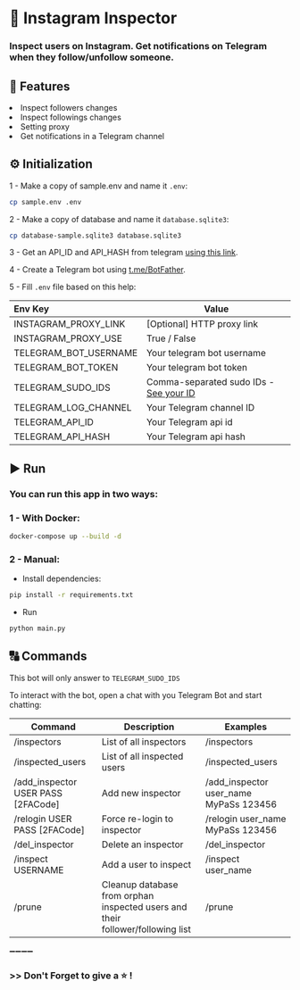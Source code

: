 # 🤖 Instagram Inspector
### Inspect users on Instagram. Get notifications on Telegram when they follow/unfollow someone.

## 📍 Features
<li>Inspect followers changes</li>
<li>Inspect followings changes</li>
<li>Setting proxy</li>
<li>Get notifications in a Telegram channel</li>

## ⚙️ Initialization
1 - Make a copy of sample.env and name it `.env`:
```bash
cp sample.env .env
```

2 - Make a copy of database and name it `database.sqlite3`:
```bash
cp database-sample.sqlite3 database.sqlite3
```
3 - Get an API_ID and API_HASH from telegram [using this link](https://core.telegram.org/api/obtaining_api_id).

4 - Create a Telegram bot using [t.me/BotFather](https://t.me/BotFather).

5 - Fill `.env` file based on this help:

| Env Key               | Value                                                              |
|:----------------------|--------------------------------------------------------------------|
| INSTAGRAM_PROXY_LINK  | [Optional] HTTP proxy link                                         |
| INSTAGRAM_PROXY_USE   | True / False                                                       |
| TELEGRAM_BOT_USERNAME | Your telegram bot username                                         |
| TELEGRAM_BOT_TOKEN    | Your telegram bot token                                            |
| TELEGRAM_SUDO_IDS     | Comma-separated sudo IDs - [See your ID](https://t.me/userinfobot) |
| TELEGRAM_LOG_CHANNEL  | Your Telegram channel ID                                           |
| TELEGRAM_API_ID       | Your Telegram api id                                               |
| TELEGRAM_API_HASH     | Your Telegram api hash                                             |

## ▶️ Run
### You can run this app in two ways:

### 1 - With Docker:
```bash
docker-compose up --build -d
```
### 2 - Manual:
- Install dependencies:
```bash
pip install -r requirements.txt
```
- Run
```bash
python main.py
```

## 🔠 Commands
This bot will only answer to `TELEGRAM_SUDO_IDS`

To interact with the bot, open a chat with you Telegram Bot and start chatting:

| Command 	                          | Description 	                                                                  | Examples 	                             |
|------------------------------------|--------------------------------------------------------------------------------|----------------------------------------|
| /inspectors                        | List of all inspectors                                                         | /inspectors                            |
| /inspected_users                   | List of all inspected users                                                    | /inspected_users                       |
| /add_inspector USER PASS [2FACode] | Add new inspector                                                              | /add_inspector user_name MyPaSs 123456 |
| /relogin USER PASS [2FACode]       | Force re-login to inspector                                                    | /relogin user_name MyPaSs 123456       |                             |                                        |
| /del_inspector                     | Delete an inspector                                                            | /del_inspector                         |
| /inspect USERNAME                  | Add a user to inspect                                                          | /inspect user_name                     |
| /prune                             | Cleanup database from orphan inspected users and their follower/following list | /prune                                 |

➖➖➖➖
### \>> Don't Forget to give a ⭐️ !
